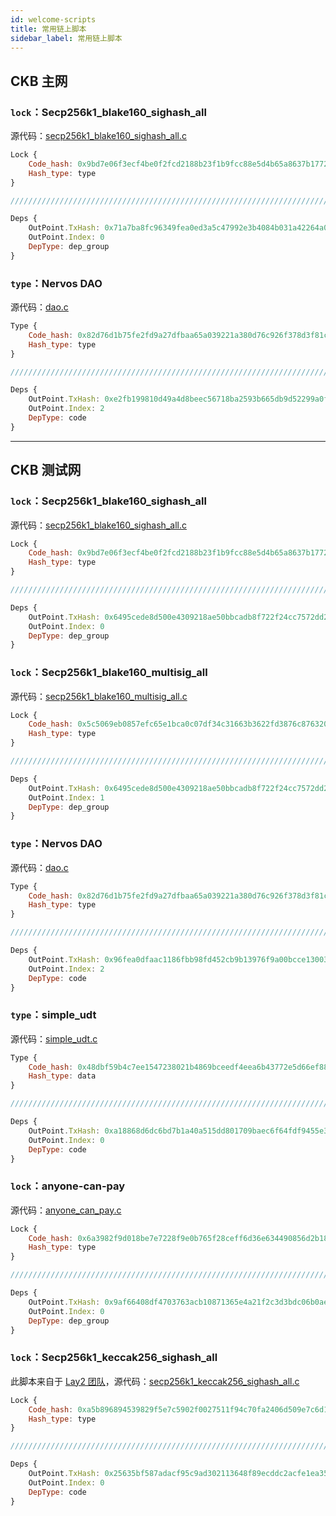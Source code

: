 ```yaml
---
id: welcome-scripts
title: 常用链上脚本
sidebar_label: 常用链上脚本
---
```


## CKB 主网

### `lock`：Secp256k1_blake160_sighash_all

源代码：[secp256k1_blake160_sighash_all.c](https://github.com/nervosnetwork/ckb-system-scripts/blob/master/c/secp256k1_blake160_sighash_all.c)

```js
Lock {
    Code_hash: 0x9bd7e06f3ecf4be0f2fcd2188b23f1b9fcc88e5d4b65a8637b17723bbda3cce8,
    Hash_type: type
}

//////////////////////////////////////////////////////////////////////////////////

Deps {
    OutPoint.TxHash: 0x71a7ba8fc96349fea0ed3a5c47992e3b4084b031a42264a018e0072e8172e46c
    OutPoint.Index: 0
    DepType: dep_group
}
```

### `type`：Nervos DAO

源代码：[dao.c](https://github.com/nervosnetwork/ckb-system-scripts/blob/master/c/dao.c)

```js
Type {
    Code_hash: 0x82d76d1b75fe2fd9a27dfbaa65a039221a380d76c926f378d3f81cf3e7e13f2e,
    Hash_type: type
}

//////////////////////////////////////////////////////////////////////////////////

Deps {
    OutPoint.TxHash: 0xe2fb199810d49a4d8beec56718ba2593b665db9d52299a0f9e6e75416d73ff5c
    OutPoint.Index: 2
    DepType: code
}
```

---

## CKB 测试网

### `lock`：Secp256k1_blake160_sighash_all

源代码：[secp256k1_blake160_sighash_all.c](https://github.com/nervosnetwork/ckb-system-scripts/blob/master/c/secp256k1_blake160_sighash_all.c)

```js
Lock {
    Code_hash: 0x9bd7e06f3ecf4be0f2fcd2188b23f1b9fcc88e5d4b65a8637b17723bbda3cce8,
    Hash_type: type
}

//////////////////////////////////////////////////////////////////////////////////

Deps {
    OutPoint.TxHash: 0x6495cede8d500e4309218ae50bbcadb8f722f24cc7572dd2274f5876cb603e4e
    OutPoint.Index: 0
    DepType: dep_group
}
```

### `lock`：Secp256k1_blake160_multisig_all

源代码：[secp256k1_blake160_multisig_all.c](https://github.com/nervosnetwork/ckb-system-scripts/blob/master/c/secp256k1_blake160_multisig_all.c)

```js
Lock {
    Code_hash: 0x5c5069eb0857efc65e1bca0c07df34c31663b3622fd3876c876320fc9634e2a8,
    Hash_type: type
}

//////////////////////////////////////////////////////////////////////////////////

Deps {
    OutPoint.TxHash: 0x6495cede8d500e4309218ae50bbcadb8f722f24cc7572dd2274f5876cb603e4e
    OutPoint.Index: 1
    DepType: dep_group
}
```

### `type`：Nervos DAO

源代码：[dao.c](https://github.com/nervosnetwork/ckb-system-scripts/blob/master/c/dao.c)

```js
Type {
    Code_hash: 0x82d76d1b75fe2fd9a27dfbaa65a039221a380d76c926f378d3f81cf3e7e13f2e,
    Hash_type: type
}

//////////////////////////////////////////////////////////////////////////////////

Deps {
    OutPoint.TxHash: 0x96fea0dfaac1186fbb98fd452cb9b13976f9a00bcce130035fe2e30dac931d1d
    OutPoint.Index: 2
    DepType: code
}
```

### `type`：simple_udt

源代码：[simple_udt.c](https://github.com/nervosnetwork/ckb-miscellaneous-scripts/blob/master/c/simple_udt.c)

```js
Type {
    Code_hash: 0x48dbf59b4c7ee1547238021b4869bceedf4eea6b43772e5d66ef8865b6ae7212,
    Hash_type: data
}

//////////////////////////////////////////////////////////////////////////////////

Deps {
    OutPoint.TxHash: 0xa18868d6dc6bd7b1a40a515dd801709baec6f64fdf9455e3f9f4c6393b9e8477
    OutPoint.Index: 0
    DepType: code
}
```

### `lock`：anyone-can-pay

源代码：[anyone_can_pay.c](https://github.com/nervosnetwork/ckb-anyone-can-pay/blob/master/c/anyone_can_pay.c)

```js
Lock {
    Code_hash: 0x6a3982f9d018be7e7228f9e0b765f28ceff6d36e634490856d2b186acf78e79b,
    Hash_type: type
}

//////////////////////////////////////////////////////////////////////////////////

Deps {
    OutPoint.TxHash: 0x9af66408df4703763acb10871365e4a21f2c3d3bdc06b0ae634a3ad9f18a6525
    OutPoint.Index: 0
    DepType: dep_group
}
```

### `lock`：Secp256k1_keccak256_sighash_all

此脚本来自于 [Lay2 团队](https://lay2.dev/)，源代码：[secp256k1_keccak256_sighash_all.c](https://github.com/lay2dev/pw-lock/blob/master/c/secp256k1_keccak256_sighash_all.c)

```js
Lock {
    Code_hash: 0xa5b896894539829f5e7c5902f0027511f94c70fa2406d509e7c6d1df76b06f08,
    Hash_type: type
}

//////////////////////////////////////////////////////////////////////////////////

Deps {
    OutPoint.TxHash: 0x25635bf587adacf95c9ad302113648f89ecddc2acfe1ea358ea99f715219c4c5
    OutPoint.Index: 0
    DepType: code
}
```

